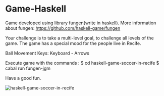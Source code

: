# Game-Haskell
Game developed using library fungen(write in haskell).
More information about fungen: https://github.com/haskell-game/fungen

Your challenge is to take a multi-level goal, to challenge all levels of the game.
The game has a special mood for the people live in Recife. 

Ball Movement Keys: Keyboard - Arrows

Execute game with the commands :
    $ cd haskell-game-soccer-in-recife
    $ cabal run fungen-jgm
    
Have a good fun.


![haskell-game-soccer-in-recife](https://user-images.githubusercontent.com/17909363/46500467-4698c000-c7f9-11e8-82b0-6a401e9c5ed8.png)


